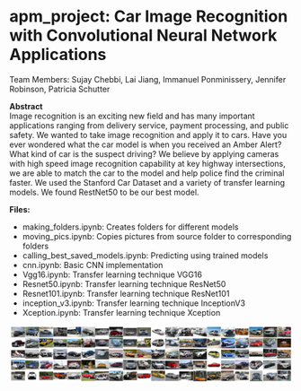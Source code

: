 # apm_project: Car Image Recognition with Convolutional Neural Network Applications

Team Members: Sujay Chebbi, Lai Jiang, Immanuel Ponminissery, Jennifer Robinson, Patricia Schutter

**Abstract**\
Image recognition is an exciting new field and has many important applications ranging from delivery service, payment processing, and public safety. We wanted to take image recognition and apply it to cars. Have you ever wondered what the car model is when you received an Amber Alert? What kind of car is the suspect driving? We believe by applying cameras with high speed image recognition capability at key highway intersections, we are able to match the car to the model and help police find the criminal faster. We used the Stanford Car Dataset and a variety of transfer learning models. We found RestNet50 to be our best model.

**Files:**
* making_folders.ipynb: Creates folders for different models
* moving_pics.ipynb: Copies pictures from source folder to corresponding folders
* calling_best_saved_models.ipynb: Predicting using trained models
* cnn.ipynb: Basic CNN implementation
* Vgg16.ipynb: Transfer learning technique VGG16
* Resnet50.ipynb: Transfer learning technique ResNet50
* Resnet101.ipynb: Transfer learning technique ResNet101
* inception_v3.ipynb: Transfer learning technique InceptionV3
* Xception.ipynb: Transfer learning technique Xception

![](cars.png)
